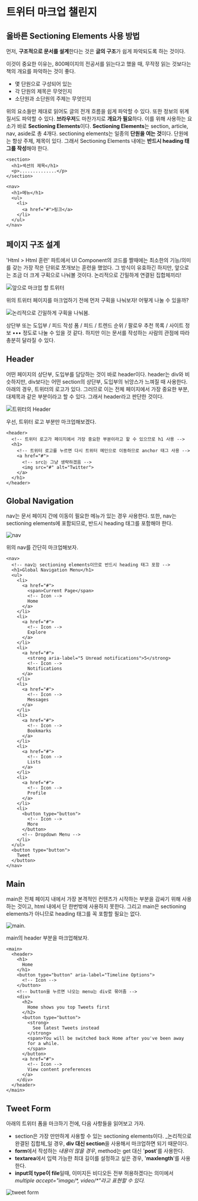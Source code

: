 # 트위터 마크업 챌린지

## 올바른 Sectioning Elements 사용 방법 

먼저, **구조적으로 문서를 설계**한다는 것은 **글의 구조**가 쉽게 파악되도록 하는 것이다. 

이것이 중요한 이유는,  800페이지의 전공서를 읽는다고 했을 때, 무작정 읽는 것보다는 책의 개요를 파악하는 것이 좋다. 

* 몇 단원으로 구성되어 있는
* 각 단원의 제목은 무엇인지
* 소단원과 소단원의 주제는 무엇인지 

위의 요소들만 제대로 읽어도 글의 전개 흐름을 쉽게 파악할 수 있다. 또한 정보의 위계 질서도 파악할 수 있다. **브라우저**도 마찬가지로 **개요가 필요**하다. 이를 위해 사용하는 요소가 바로 **Sectioning Elements**이다. **Sectioning Elements**는 section, article, nav, aside로 총 4개다. sectioning elements는 일종의 **단원을 여는 것**이다. 단원에는 항상 주제, 제목이 있다. 그래서 Sectioning Elements 내에는 **반드시 heading 태그를 작성**해야 한다. 

```markup
<section>
  <h1>섹션의 제목</h1>
  <p>..............</p>
</section>

<nav>
  <h1>메뉴</h1>
  <ul>
    <li>
      <a href="#">링크</a>
    </li>
  </ul>
</nav>
```

## 페이지 구조 설계

'Html &gt; Html 훈련' 파트에서 UI Component의 코드를 짤때에는 최소한의 기능/의미를 갖는 가장 작은 단위로 쪼개보는 훈련을 했었다. 그 방식이 유효하긴 하지만, 앞으로는 조금 더 크게 구획으로 나눠볼 것이다. 논리적으로 긴밀하게 연결된 집합체끼리! 

![&#xC55E;&#xC73C;&#xB85C; &#xB9C8;&#xD06C;&#xC5C5; &#xD560; &#xD2B8;&#xC704;&#xD130;](../.gitbook/assets/382.png)

위의 트위터 페이지를 마크업하기 전에 먼저 구획을 나눠보자! 어떻게 나눌 수 있을까? 

![&#xB17C;&#xB9AC;&#xC801;&#xC73C;&#xB85C; &#xAE34;&#xBC00;&#xD558;&#xAC8C; &#xAD6C;&#xD68D;&#xC744; &#xB098;&#xB220;&#xBD04;. ](../.gitbook/assets/383.png)

상단부 또는 도입부 / 피드 작성 폼 / 피드 / 트렌드 순위 / 팔로우 추천 목록 / 사이트 정보 ••• 정도로 나눌 수 있을 것 같다. 하지만 이는 문서를 작성하는 사람의 관점에 따라 충분히 달라질 수 있다. 

## Header

어떤 페이지의 상단부, 도입부를 담당하는 것이 바로 header이다. header는 div와 비슷하지만, div보다는 어떤 section의 상단부, 도입부의 뉘앙스가 느껴질 때 사용한다. 아래의 경우, 트위터의 로고가 있다. 그러므로 이는 전체 페이지에서 가장 중요한 부분, 대제목과 같은 부분이라고 할 수 있다. 그래서 header라고 판단한 것이다. 

![&#xD2B8;&#xC704;&#xD130;&#xC758; Header](../.gitbook/assets/384.png)

우선, 트위터 로고 부분만 마크업해보겠다. 

```markup
<header>
  <!-- 트위터 로고가 페이지에서 가장 중요한 부분이라고 할 수 있으므로 h1 사용 -->
  <h1>
    <!-- 트위터 로고를 누르면 다시 트위터 메인으로 이동하므로 anchor 태그 사용 -->
    <a href="#">
      <!-- src는 그냥 생략하겠음 -->
      <img src="#" alt="Twitter">
    </a>
  </h1>
</header>
```

## Global Navigation

nav는 문서 페이지 간에 이동이 필요한 메뉴가 있는 경우 사용한다. 또한, nav는 sectioning elements에 포함되므로, 반드시 heading 태그를 포함해야 한다. 

![nav](../.gitbook/assets/385.png)

위의 nav를 간단히 마크업해보자. 

```markup
<nav>
  <!-- nav는 sectioning elements이므로 반드시 heading 태그 포함 -->
  <h1>Global Navigation Menu</h1>
  <ul>
    <li>
      <a href="#">
        <span>Current Page</span>
        <!-- Icon -->
        Home
      </a>
    </li>
    <li>
      <a href="#">
        <!-- Icon -->
        Explore
      </a>
    </li>
    <li>
      <a href="#">
        <strong aria-label="5 Unread notifications">5</strong>
        <!-- Icon -->
        Notifications
      </a>
    </li>
    <li>
      <a href="#">
        <!-- Icon -->
        Messages
      </a>
    </li>
    <li>
      <a href="#">
        <!-- Icon -->
        Bookmarks
      </a>
    </li>
    <li>
      <a href="#">
        <!-- Icon -->
        Lists
      </a>
    </li>
    <li>
      <a href="#">
        <!-- Icon -->
        Profile
      </a>
    </li>
    <li>
      <button type="button">
        <!-- Icon -->
        More
      </button>
      <!-- Dropdown Menu -->
    </li>
  </ul>
  <button type="button">
    Tweet
  </button>
</nav>
```

## Main

main은 전체 페이지 내에서 가장 본격적인 컨텐츠가 시작하는 부분을 감싸기 위해 사용하는 것이고, html 내에서 단 한번밖에 사용하지 못한다. 그리고 main은 sectioning elements가 아니므로 heading 태그를 꼭 포함할 필요는 없다. 

![main.](../.gitbook/assets/386.png)

main의 header 부분을 마크업해보자. 

```markup
<main>
  <header>
    <h1>
      Home
    </h1>
    <button type="button" aria-label="Timeline Options">
      <!-- Icon -->
    </button>
    <!-- button을 누르면 나오는 menu는 div로 묶어줌 -->
    <div>
      <h2>
        Home shows you top Tweets first
      </h2>
      <button type="button">
        <strong>
          See latest Tweets instead
        </strong>
        <span>You will be switched back Home after you've been away
        for a while.
        </span>
      </button>
      <a href="#">
        <!-- Icon -->
        View content preferences 
      </a>
    </div>
  </header>
</main>
```

## Tweet Form

아래의 트위터 폼을 마크하기 전에, 다음 사항들을 읽어보고 가자.

* section은 가장 만만하게 사용할 수 있는 sectioning elements이다. _논리적으로 완결된 집합체_일 경우, **div 대신 section**을 사용해서 마크업하면 되기 때문이다. 
* **form**에서 작성하는 _내용이 많을 경우_, method는 get 대신 '**post**'를 사용한다.
* **textarea**에서 입력 가능한 최대 길이를 설정하고 싶은 경우, '**maxlength**'를 사용한다. 
* **input의 type이 file**일때, 이미지든 비디오든 전부 허용하겠다는 의미에서 _multiple accept="image/\*, video/\*"라고 표현할 수 있다._ 

![tweet form](../.gitbook/assets/387.png)



